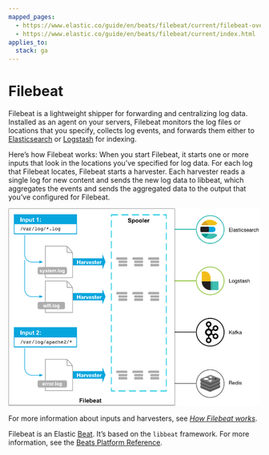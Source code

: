 ```yaml
---
mapped_pages:
  - https://www.elastic.co/guide/en/beats/filebeat/current/filebeat-overview.html
  - https://www.elastic.co/guide/en/beats/filebeat/current/index.html
applies_to:
  stack: ga
---
```


# Filebeat

Filebeat is a lightweight shipper for forwarding and centralizing log data. Installed as an agent on your servers, Filebeat monitors the log files or locations that you specify, collects log events, and forwards them either to [Elasticsearch](https://www.elastic.co/products/elasticsearch) or [Logstash](https://www.elastic.co/products/logstash) for indexing.

Here’s how Filebeat works: When you start Filebeat, it starts one or more inputs that look in the locations you’ve specified for log data. For each log that Filebeat locates, Filebeat starts a harvester. Each harvester reads a single log for new content and sends the new log data to libbeat, which aggregates the events and sends the aggregated data to the output that you’ve configured for Filebeat.

![Beats design](images/filebeat.png)

For more information about inputs and harvesters, see [*How Filebeat works*](/reference/filebeat/how-filebeat-works.md).

Filebeat is an Elastic [Beat](https://www.elastic.co/beats). It’s based on the `libbeat` framework. For more information, see the [Beats Platform Reference](/reference/index.md).

